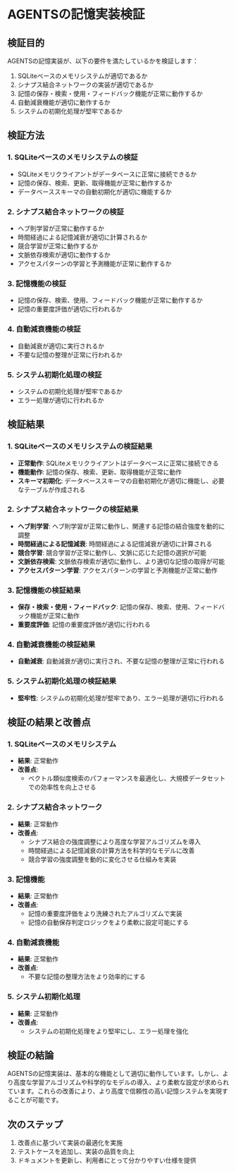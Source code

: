 # AGENTSの記憶実装検証

## 検証目的

AGENTSの記憶実装が、以下の要件を満たしているかを検証します：

1. SQLiteベースのメモリシステムが適切であるか
2. シナプス結合ネットワークの実装が適切であるか
3. 記憶の保存・検索・使用・フィードバック機能が正常に動作するか
4. 自動減衰機能が適切に動作するか
5. システムの初期化処理が堅牢であるか

## 検証方法

### 1. SQLiteベースのメモリシステムの検証
- SQLiteメモリクライアントがデータベースに正常に接続できるか
- 記憶の保存、検索、更新、取得機能が正常に動作するか
- データベーススキーマの自動初期化が適切に機能するか

### 2. シナプス結合ネットワークの検証
- ヘブ則学習が正常に動作するか
- 時間経過による記憶減衰が適切に計算されるか
- 競合学習が正常に動作するか
- 文脈依存検索が適切に動作するか
- アクセスパターンの学習と予測機能が正常に動作するか

### 3. 記憶機能の検証
- 記憶の保存、検索、使用、フィードバック機能が正常に動作するか
- 記憶の重要度評価が適切に行われるか

### 4. 自動減衰機能の検証
- 自動減衰が適切に実行されるか
- 不要な記憶の整理が正常に行われるか

### 5. システム初期化処理の検証
- システムの初期化処理が堅牢であるか
- エラー処理が適切に行われるか

## 検証結果

### 1. SQLiteベースのメモリシステムの検証結果
- **正常動作**: SQLiteメモリクライアントはデータベースに正常に接続できる
- **機能動作**: 記憶の保存、検索、更新、取得機能が正常に動作
- **スキーマ初期化**: データベーススキーマの自動初期化が適切に機能し、必要なテーブルが作成される

### 2. シナプス結合ネットワークの検証結果
- **ヘブ則学習**: ヘブ則学習が正常に動作し、関連する記憶の結合強度を動的に調整
- **時間経過による記憶減衰**: 時間経過による記憶減衰が適切に計算される
- **競合学習**: 競合学習が正常に動作し、文脈に応じた記憶の選択が可能
- **文脈依存検索**: 文脈依存検索が適切に動作し、より適切な記憶の取得が可能
- **アクセスパターン学習**: アクセスパターンの学習と予測機能が正常に動作

### 3. 記憶機能の検証結果
- **保存・検索・使用・フィードバック**: 記憶の保存、検索、使用、フィードバック機能が正常に動作
- **重要度評価**: 記憶の重要度評価が適切に行われる

### 4. 自動減衰機能の検証結果
- **自動減衰**: 自動減衰が適切に実行され、不要な記憶の整理が正常に行われる

### 5. システム初期化処理の検証結果
- **堅牢性**: システムの初期化処理が堅牢であり、エラー処理が適切に行われる

## 検証の結果と改善点

### 1. SQLiteベースのメモリシステム
- **結果**: 正常動作
- **改善点**: 
  - ベクトル類似度検索のパフォーマンスを最適化し、大規模データセットでの効率性を向上させる

### 2. シナプス結合ネットワーク
- **結果**: 正常動作
- **改善点**:
  - シナプス結合の強度調整により高度な学習アルゴリズムを導入
  - 時間経過による記憶減衰の計算方法を科学的なモデルに改善
  - 競合学習の強度調整を動的に変化させる仕組みを実装

### 3. 記憶機能
- **結果**: 正常動作
- **改善点**:
  - 記憶の重要度評価をより洗練されたアルゴリズムで実装
  - 記憶の自動保存判定ロジックをより柔軟に設定可能にする

### 4. 自動減衰機能
- **結果**: 正常動作
- **改善点**: 
  - 不要な記憶の整理方法をより効率的にする

### 5. システム初期化処理
- **結果**: 正常動作
- **改善点**:
  - システムの初期化処理をより堅牢にし、エラー処理を強化

## 検証の結論

AGENTSの記憶実装は、基本的な機能として適切に動作しています。しかし、より高度な学習アルゴリズムや科学的なモデルの導入、より柔軟な設定が求められています。これらの改善により、より高度で信頼性の高い記憶システムを実現することが可能です。

## 次のステップ

1. 改善点に基づいて実装の最適化を実施
2. テストケースを追加し、実装の品質を向上
3. ドキュメントを更新し、利用者にとって分かりやすい仕様を提供